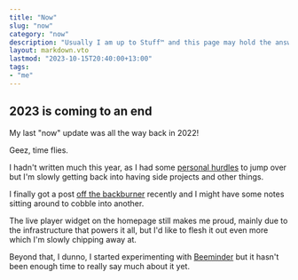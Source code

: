 ```yaml
---
title: "Now"
slug: "now"
category: "now"
description: "Usually I am up to Stuff™️ and this page may hold the answers you seek"
layout: markdown.vto
lastmod: "2023-10-15T20:40:00+13:00"
tags:
- "me"
---
```


## 2023 is coming to an end

My last "now" update was all the way back in 2022!

Geez, time flies.

I hadn't written much this year, as I had some [personal hurdles](/blog/i-dont-identify-as-anxious) to jump over but I'm slowly getting back into having side projects and other things.

I finally got a post [off the backburner](/blog/spreadsheet-to-visualisation) recently and I might have some notes sitting around to cobble into another.

The live player widget on the homepage still makes me proud, mainly due to the infrastructure that powers it all, but I'd like to flesh it out even more which I'm slowly chipping away at.

Beyond that, I dunno, I started experimenting with [Beeminder](https://www.beeminder.com/) but it hasn't been enough time to really say much about it yet.